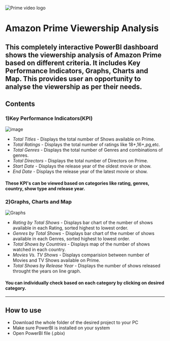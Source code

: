 ![Prime video logo](https://github.com/user-attachments/assets/f443bde3-733f-4eda-a345-27d65ca49da1)

# Amazon Prime Viewership Analysis

This completely interactive PowerBI dashboard shows the viewership analysis of Amazon Prime based on different criteria. It includes Key Performance Indicators, Graphs, Charts and Map. This provides user an opportunity to analyse the viewership as per their needs.
---------
## Contents 

### 1)Key Performance Indicators(KPI)
![image](https://github.com/user-attachments/assets/36e468ae-e867-4903-93b3-2781a8136189)

- *Total Titles* - Displays the total number of Shows available on Prime.
- *Total Ratings* - Displays the total number of ratings like 18+,16+,pg,etc.
-  *Total Genres* - Displays the total number of Genres and combinations of genres.
-  *Total Directors* - Displays the total number of Directors on Prime.
-  *Start Date* - Displays the release year of the oldest movie or show.
-  *End Date* - Displays the release year of the latest movie or show.
  
#### These KPI's can be viewed based on categories like rating, genres, country, show type and release year.

### 2)Graphs, Charts and Map
![Graphs](https://github.com/user-attachments/assets/aec8b0fb-259a-4321-b410-7b94948ace6a)

- *Rating by Total Shows* - Displays bar chart of the number of shows available in each Rating, sorted highest to lowest order.
-  *Genres by Total Shows* - Displays bar chart of the number of shows available in each Genres, sorted highest to lowest order.
-  *Total Shows by Countries* - Displays map of the number of shows watched in each country.
-  *Movies Vs. TV Shows* - Displays comparision between number of Movies and TV Shows available on Prime.
-  *Total Shows by Release Year* - Displays the number of shows released throught the years on line graph.

#### You can individually check based on each category by clicking on desired category.
----------
## How to use 

- Download the whole folder of the desired project to your PC
- Make sure PowerBI is installed on your system
- Open PowerBI file (.pbix) 
